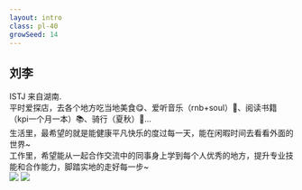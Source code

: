 ```yaml
---
layout: intro
class: pl-40
growSeed: 14
---
```


## 刘李

<div class="leading-10 opacity-80 mr-60 mt-4">
ISTJ 来自湖南.<br>
平时爱探店，去各个地方吃当地美食😋、爱听音乐（rnb+soul）🤘、阅读书籍（kpi一个月一本）📚、骑行（夏秋）🚴...<br>
生活里，最希望的就是能健康平凡快乐的度过每一天，能在闲暇时间去看看外面的世界~<br>
工作里，希望能从一起合作交流中的同事身上学到每个人优秀的地方，提升专业技能和合作能力，脚踏实地的走好每一步~<br>
</div>

<img src="/l-l.png" absolute top-50 right-14 w-50 />
<img src="/hi.png" absolute top-48 right-15 w-8 rotate-10 delay-300 />

<div flex="~ gap2">

</div>
